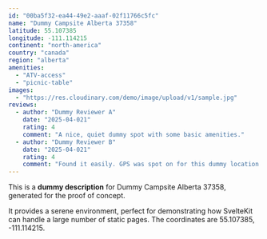 ```yaml
---
id: "00ba5f32-ea44-49e2-aaaf-02f11766c5fc"
name: "Dummy Campsite Alberta 37358"
latitude: 55.107385
longitude: -111.114215
continent: "north-america"
country: "canada"
region: "alberta"
amenities:
  - "ATV-access"
  - "picnic-table"
images:
  - "https://res.cloudinary.com/demo/image/upload/v1/sample.jpg"
reviews:
  - author: "Dummy Reviewer A"
    date: "2025-04-021"
    rating: 4
    comment: "A nice, quiet dummy spot with some basic amenities."
  - author: "Dummy Reviewer B"
    date: "2025-04-021"
    rating: 4
    comment: "Found it easily. GPS was spot on for this dummy location."
---
```


This is a **dummy description** for Dummy Campsite Alberta 37358, generated for the proof of concept.

It provides a serene environment, perfect for demonstrating how SvelteKit can handle a large number of static pages. The coordinates are 55.107385, -111.114215.
